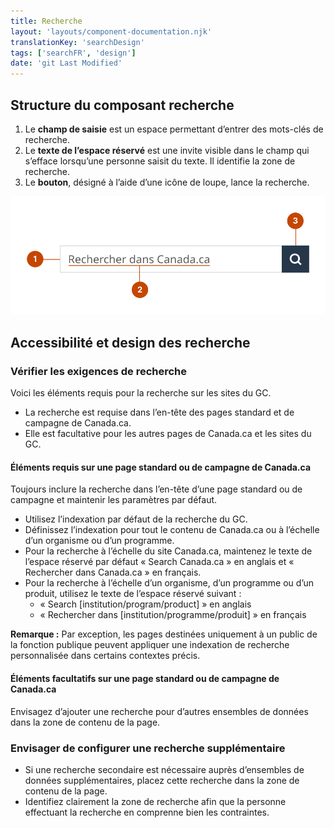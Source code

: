 ```yaml
---
title: Recherche
layout: 'layouts/component-documentation.njk'
translationKey: 'searchDesign'
tags: ['searchFR', 'design']
date: 'git Last Modified'
---
```


## Structure du composant recherche

<ol class="anatomy-list">
  <li>Le <strong>champ de saisie</strong> est un espace permettant d’entrer des mots-clés de recherche.</li>
  <li>Le <strong>texte de l’espace réservé</strong> est une invite visible dans le champ qui s’efface lorsqu’une personne saisit du texte. Il identifie la zone de recherche.</li>
  <li>Le <strong>bouton</strong>, désigné à l’aide d’une icône de loupe, lance la recherche.</li>
</ol>

<img class="b-sm b-default p-300" src="/images/fr/components/anatomy/gcds-search-anatomy.svg" alt="Une boîte de recherche avec la mention « Rechercher dans Canada.ca » à l’intérieur, à côté d’un bouton de loupe immédiatement à droite. Chaque élément du composant est identifié à l’aide d’un chiffre." />

## Accessibilité et design des recherche

### Vérifier les exigences de recherche

Voici les éléments requis pour la recherche sur les sites du GC.

- La recherche est requise dans l’<gcds-link href="{{ links.header }}">en-tête</gcds-link> des pages standard et de campagne de Canada.ca.
- Elle est facultative pour les autres pages de Canada.ca et les sites du GC.

#### Éléments requis sur une page standard ou de campagne de Canada.ca

Toujours inclure la recherche dans l’en-tête d’une page standard ou de campagne et maintenir les paramètres par défaut.

- Utilisez l’indexation par défaut de la recherche du GC.
- Définissez l’indexation pour tout le contenu de Canada.ca ou à l’échelle d’un organisme ou d’un programme.
- Pour la recherche à l’échelle du site Canada.ca, maintenez le texte de l’espace réservé par défaut « Search Canada.ca » en anglais et « Rechercher dans Canada.ca » en français.
- Pour la recherche à l’échelle d’un organisme, d’un programme ou d’un produit, utilisez le texte de l’espace réservé suivant :
  - « Search [institution/program/product] » en anglais
  - « Rechercher dans [institution/programme/produit] » en français

**Remarque :** Par exception, les pages destinées uniquement à un public de la fonction publique peuvent appliquer une indexation de recherche personnalisée dans certains contextes précis.

#### Éléments facultatifs sur une page standard ou de campagne de Canada.ca

Envisagez d’ajouter une recherche pour d’autres ensembles de données dans la zone de contenu de la page.

### Envisager de configurer une recherche supplémentaire

- Si une recherche secondaire est nécessaire auprès d’ensembles de données supplémentaires, placez cette recherche dans la zone de contenu de la page.
- Identifiez clairement la zone de recherche afin que la personne effectuant la recherche en comprenne bien les contraintes.
